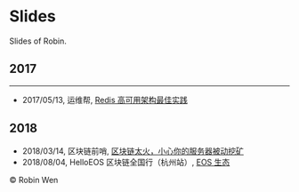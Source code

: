 # Slides

Slides of Robin.

## 2017
***

* 2017/05/13, 运维帮, [Redis 高可用架构最佳实践](https://dbarobin.com/2017/05/27/ha-of-redis)

## 2018

* 2018/03/14, 区块链前哨, [区块链太火，小心你的服务器被动挖矿](https://dbarobin.com/2018/03/08/blockchain-crack-mining)
* 2018/08/04, HelloEOS 区块链全国行（杭州站）, [EOS 生态](http://www.huodongxing.com/event/4450382478300)

© Robin Wen